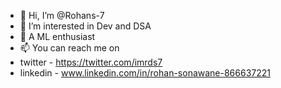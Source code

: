 - 👋 Hi, I’m @Rohans-7
- 👀 I’m interested in Dev and DSA
- 🌱 A ML enthusiast
- 📫 You can reach me on
- twitter   - https://twitter.com/imrds7
- linkedin  - www.linkedin.com/in/rohan-sonawane-866637221

<!---
Rohans-7/Rohans-7 is a ✨ special ✨ repository because its `README.md` (this file) appears on your GitHub profile.
You can click the Preview link to take a look at your changes.
--->
